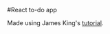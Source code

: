 #React to-do app

Made using James King's [tutorial](https://upmostly.com/tutorials/build-a-todo-app-in-react-using-hooks?unapproved=22500&moderation-hash=5d0fd6fca9551f23e1f611233c4d8e03#comment-22500).
